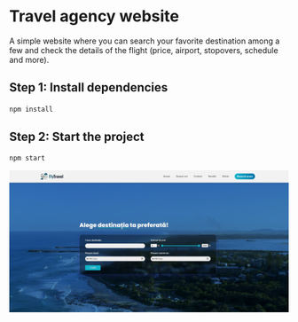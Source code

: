 # Travel agency website

A simple website where you can search your favorite destination among a few and check the details of the flight (price, airport, stopovers, schedule and more).

## Step 1: Install dependencies

```sh
npm install
```

## Step 2: Start the project

```sh
npm start
```

![Overview photo1](src/design/photo1.png)



 
